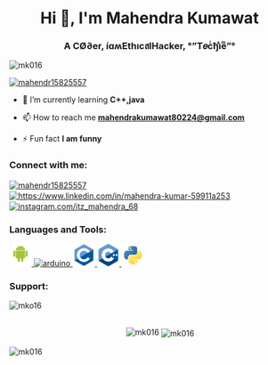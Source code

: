 <h1 align="center">Hi 👋, I'm Mahendra Kumawat</h1>
<h3 align="center">A CØ∂er, íɑʍEthıcสlHacker, °”T𝑒cͥђiͣeͫ”°</h3>

<p align="left"> <img src="https://komarev.com/ghpvc/?username=mk016&label=Profile%20views&color=0e75b6&style=flat" alt="mk016" /> </p>

<p align="left"> <a href="https://twitter.com/mahendr15825557" target="blank"><img src="https://img.shields.io/twitter/follow/mahendr15825557?logo=twitter&style=for-the-badge" alt="mahendr15825557" /></a> </p>

- 🌱 I’m currently learning **C++,java**

- 📫 How to reach me **mahendrakumawat80224@gmail.com**

- ⚡ Fun fact **I am funny**

<h3 align="left">Connect with me:</h3>
<p align="left">
<a href="https://twitter.com/mahendr15825557" target="blank"><img align="center" src="https://raw.githubusercontent.com/rahuldkjain/github-profile-readme-generator/master/src/images/icons/Social/twitter.svg" alt="mahendr15825557" height="30" width="40" /></a>
<a href="https://linkedin.com/in/https://www.linkedin.com/in/mahendra-kumar-59911a253" target="blank"><img align="center" src="https://raw.githubusercontent.com/rahuldkjain/github-profile-readme-generator/master/src/images/icons/Social/linked-in-alt.svg" alt="https://www.linkedin.com/in/mahendra-kumar-59911a253" height="30" width="40" /></a>
<a href="https://instagram.com/instagram.com/itz_mahendra_68" target="blank"><img align="center" src="https://raw.githubusercontent.com/rahuldkjain/github-profile-readme-generator/master/src/images/icons/Social/instagram.svg" alt="instagram.com/itz_mahendra_68" height="30" width="40" /></a>
</p>

<h3 align="left">Languages and Tools:</h3>
<p align="left"> <a href="https://developer.android.com" target="_blank" rel="noreferrer"> <img src="https://raw.githubusercontent.com/devicons/devicon/master/icons/android/android-original-wordmark.svg" alt="android" width="40" height="40"/> </a> <a href="https://www.arduino.cc/" target="_blank" rel="noreferrer"> <img src="https://cdn.worldvectorlogo.com/logos/arduino-1.svg" alt="arduino" width="40" height="40"/> </a> <a href="https://www.cprogramming.com/" target="_blank" rel="noreferrer"> <img src="https://raw.githubusercontent.com/devicons/devicon/master/icons/c/c-original.svg" alt="c" width="40" height="40"/> </a> <a href="https://www.w3schools.com/cpp/" target="_blank" rel="noreferrer"> <img src="https://raw.githubusercontent.com/devicons/devicon/master/icons/cplusplus/cplusplus-original.svg" alt="cplusplus" width="40" height="40"/> </a> <a href="https://www.python.org" target="_blank" rel="noreferrer"> <img src="https://raw.githubusercontent.com/devicons/devicon/master/icons/python/python-original.svg" alt="python" width="40" height="40"/> </a> </p>

<h3 align="left">Support:</h3>
<p><a href="https://www.buymeacoffee.com/mko16"> <img align="left" src="https://cdn.buymeacoffee.com/buttons/v2/default-yellow.png" height="50" width="210" alt="mko16" /></a></p><br><br>

<p><img align="left" src="https://github-readme-stats.vercel.app/api/top-langs?username=mk016&show_icons=true&locale=en&layout=compact" alt="mk016" /></p>

<p>&nbsp;<img align="center" src="https://github-readme-stats.vercel.app/api?username=mk016&show_icons=true&locale=en" alt="mk016" /></p>

<p><img align="center" src="https://github-readme-streak-stats.herokuapp.com/?user=mk016&" alt="mk016" /></p>
